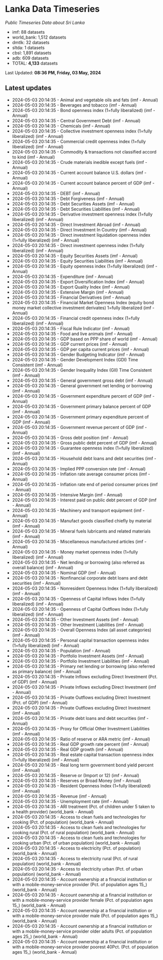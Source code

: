 # Lanka Data Timeseries
*Public Timeseries Data about Sri Lanka*

* imf: 88 datasets
* world_bank: 1,512 datasets
* dmtlk: 32 datasets
* sltda: 1 datasets
* cbsl: 1,891 datasets
* adb: 609 datasets
* TOTAL: **4,133** datasets

Last Updated: **08:36 PM, Friday, 03 May, 2024**

## Latest updates

* 2024-05-03 20:14:35 - Animal and vegetable oils and fats (imf - Annual)
* 2024-05-03 20:14:35 - Beverages and tobacco (imf - Annual)
* 2024-05-03 20:14:35 - Bond openness index (1=fully liberalized) (imf - Annual)
* 2024-05-03 20:14:35 - Central Government Debt (imf - Annual)
* 2024-05-03 20:14:35 - Chemicals (imf - Annual)
* 2024-05-03 20:14:35 - Collective investment openness index (1=fully liberalized) (imf - Annual)
* 2024-05-03 20:14:35 - Commercial credit openness index (1=fully liberalized) (imf - Annual)
* 2024-05-03 20:14:35 - Commodity & transactions not classified accord to kind (imf - Annual)
* 2024-05-03 20:14:35 - Crude materials inedible except fuels (imf - Annual)
* 2024-05-03 20:14:35 - Current account balance U.S. dollars (imf - Annual)
* 2024-05-03 20:14:35 - Current account balance percent of GDP (imf - Annual)
* 2024-05-03 20:14:35 - DEBT (imf - Annual)
* 2024-05-03 20:14:35 - Debt Forgiveness (imf - Annual)
* 2024-05-03 20:14:35 - Debt Securities Assets (imf - Annual)
* 2024-05-03 20:14:35 - Debt Securities Liabilities (imf - Annual)
* 2024-05-03 20:14:35 - Derivative investment openness index (1=fully liberalized) (imf - Annual)
* 2024-05-03 20:14:35 - Direct Investment Abroad (imf - Annual)
* 2024-05-03 20:14:35 - Direct Investment In Country (imf - Annual)
* 2024-05-03 20:14:35 - Direct investment liquidation openness index (1=fully liberalized) (imf - Annual)
* 2024-05-03 20:14:35 - Direct investment openness index (1=fully liberalized) (imf - Annual)
* 2024-05-03 20:14:35 - Equity Securities Assets (imf - Annual)
* 2024-05-03 20:14:35 - Equity Securities Liabilities (imf - Annual)
* 2024-05-03 20:14:35 - Equity openness index (1=fully liberalized) (imf - Annual)
* 2024-05-03 20:14:35 - Expenditure (imf - Annual)
* 2024-05-03 20:14:35 - Export Diversification Index (imf - Annual)
* 2024-05-03 20:14:35 - Export Quality Index (imf - Annual)
* 2024-05-03 20:14:35 - Extensive Margin (imf - Annual)
* 2024-05-03 20:14:35 - Financial Derivatives (imf - Annual)
* 2024-05-03 20:14:35 - Financial Market Openness Index (equity bond money market collective investment derivates) 1=fully liberalized (imf - Annual)
* 2024-05-03 20:14:35 - Financial credit openness index (1=fully liberalized) (imf - Annual)
* 2024-05-03 20:14:35 - Fiscal Rule Indicator (imf - Annual)
* 2024-05-03 20:14:35 - Food and live animals (imf - Annual)
* 2024-05-03 20:14:35 - GDP based on PPP share of world (imf - Annual)
* 2024-05-03 20:14:35 - GDP current prices (imf - Annual)
* 2024-05-03 20:14:35 - GDP per capita current prices (imf - Annual)
* 2024-05-03 20:14:35 - Gender Budgeting Indicator (imf - Annual)
* 2024-05-03 20:14:35 - Gender Development Index (GDI) Time Consistent (imf - Annual)
* 2024-05-03 20:14:35 - Gender Inequality Index (GII) Time Consistent (imf - Annual)
* 2024-05-03 20:14:35 - General government gross debt (imf - Annual)
* 2024-05-03 20:14:35 - General government net lending or borrowing (imf - Annual)
* 2024-05-03 20:14:35 - Government expenditure percent of GDP (imf - Annual)
* 2024-05-03 20:14:35 - Government primary balance percent of GDP (imf - Annual)
* 2024-05-03 20:14:35 - Government primary expenditure percent of GDP (imf - Annual)
* 2024-05-03 20:14:35 - Government revenue percent of GDP (imf - Annual)
* 2024-05-03 20:14:35 - Gross debt position (imf - Annual)
* 2024-05-03 20:14:35 - Gross public debt percent of GDP (imf - Annual)
* 2024-05-03 20:14:35 - Guarantee openness index (1=fully liberalized) (imf - Annual)
* 2024-05-03 20:14:35 - Household debt loans and debt securities (imf - Annual)
* 2024-05-03 20:14:35 - Implied PPP conversion rate (imf - Annual)
* 2024-05-03 20:14:35 - Inflation rate average consumer prices (imf - Annual)
* 2024-05-03 20:14:35 - Inflation rate end of period consumer prices (imf - Annual)
* 2024-05-03 20:14:35 - Intensive Margin (imf - Annual)
* 2024-05-03 20:14:35 - Interest paid on public debt percent of GDP (imf - Annual)
* 2024-05-03 20:14:35 - Machinery and transport equipment (imf - Annual)
* 2024-05-03 20:14:35 - Manufact goods classified chiefly by material (imf - Annual)
* 2024-05-03 20:14:35 - Mineral fuels lubricants and related materials (imf - Annual)
* 2024-05-03 20:14:35 - Miscellaneous manufactured articles (imf - Annual)
* 2024-05-03 20:14:35 - Money market openness index (1=fully liberalized) (imf - Annual)
* 2024-05-03 20:14:35 - Net lending or borrowing (also referred as overall balance) (imf - Annual)
* 2024-05-03 20:14:35 - Nominal GDP (imf - Annual)
* 2024-05-03 20:14:35 - Nonfinancial corporate debt loans and debt securities (imf - Annual)
* 2024-05-03 20:14:35 - Nonresident Openness Index (1=fully liberalized) (imf - Annual)
* 2024-05-03 20:14:35 - Openness of Capital Inflows Index (1=fully liberalized) (imf - Annual)
* 2024-05-03 20:14:35 - Openness of Capital Outflows Index (1=fully liberalized) (imf - Annual)
* 2024-05-03 20:14:35 - Other Investment Assets (imf - Annual)
* 2024-05-03 20:14:35 - Other Investment Liabilities (imf - Annual)
* 2024-05-03 20:14:35 - Overall Openness Index (all asset categories) (imf - Annual)
* 2024-05-03 20:14:35 - Personal capital transaction openness index (1=fully liberalized) (imf - Annual)
* 2024-05-03 20:14:35 - Population (imf - Annual)
* 2024-05-03 20:14:35 - Portfolio Investment Assets (imf - Annual)
* 2024-05-03 20:14:35 - Portfolio Investment Liabilities (imf - Annual)
* 2024-05-03 20:14:35 - Primary net lending or borrowing (also referred as primary balance) (imf - Annual)
* 2024-05-03 20:14:35 - Private Inflows excluding Direct Investment (Pct. of GDP) (imf - Annual)
* 2024-05-03 20:14:35 - Private Inflows excluding Direct Investment (imf - Annual)
* 2024-05-03 20:14:35 - Private Outflows excluding Direct Investment (Pct. of GDP) (imf - Annual)
* 2024-05-03 20:14:35 - Private Outflows excluding Direct Investment (imf - Annual)
* 2024-05-03 20:14:35 - Private debt loans and debt securities (imf - Annual)
* 2024-05-03 20:14:35 - Proxy for Official Other Investment Liabilities (imf - Annual)
* 2024-05-03 20:14:35 - Ratio of reserve or ARA metric (imf - Annual)
* 2024-05-03 20:14:35 - Real GDP growth rate percent (imf - Annual)
* 2024-05-03 20:14:35 - Real GDP growth (imf - Annual)
* 2024-05-03 20:14:35 - Real estate capital transaction openness index (1=fully liberalized) (imf - Annual)
* 2024-05-03 20:14:35 - Real long term government bond yield percent (imf - Annual)
* 2024-05-03 20:14:35 - Reserve or (Import or 12) (imf - Annual)
* 2024-05-03 20:14:35 - Reserves or Broad Money (imf - Annual)
* 2024-05-03 20:14:35 - Resident Openness Index (1=fully liberalized) (imf - Annual)
* 2024-05-03 20:14:35 - Revenue (imf - Annual)
* 2024-05-03 20:14:35 - Unemployment rate (imf - Annual)
* 2024-05-03 20:14:35 - ARI treatment (Pct. of children under 5 taken to a health provider) (world_bank - Annual)
* 2024-05-03 20:14:35 - Access to clean fuels and technologies for cooking (Pct. of population) (world_bank - Annual)
* 2024-05-03 20:14:35 - Access to clean fuels and technologies for cooking rural (Pct. of rural population) (world_bank - Annual)
* 2024-05-03 20:14:35 - Access to clean fuels and technologies for cooking urban (Pct. of urban population) (world_bank - Annual)
* 2024-05-03 20:14:35 - Access to electricity (Pct. of population) (world_bank - Annual)
* 2024-05-03 20:14:35 - Access to electricity rural (Pct. of rural population) (world_bank - Annual)
* 2024-05-03 20:14:35 - Access to electricity urban (Pct. of urban population) (world_bank - Annual)
* 2024-05-03 20:14:35 - Account ownership at a financial institution or with a mobile-money-service provider (Pct. of population ages 15_) (world_bank - Annual)
* 2024-05-03 20:14:35 - Account ownership at a financial institution or with a mobile-money-service provider female (Pct. of population ages 15_) (world_bank - Annual)
* 2024-05-03 20:14:35 - Account ownership at a financial institution or with a mobile-money-service provider male (Pct. of population ages 15_) (world_bank - Annual)
* 2024-05-03 20:14:35 - Account ownership at a financial institution or with a mobile-money-service provider older adults (Pct. of population ages 25_) (world_bank - Annual)
* 2024-05-03 20:14:35 - Account ownership at a financial institution or with a mobile-money-service provider poorest 40Pct. (Pct. of population ages 15_) (world_bank - Annual)